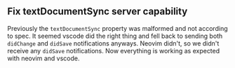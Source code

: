 ## Fix textDocumentSync server capability

Previously the `textDocumentSync` property was malformed and not according to spec.
It seemed vscode did the right thing and fell back to sending both `didChange` and `didSave` notifications anyways.
Neovim didn't, so we didn't receive any `didSave` notifications. Now everything is working as expected with neovim and vscode.
